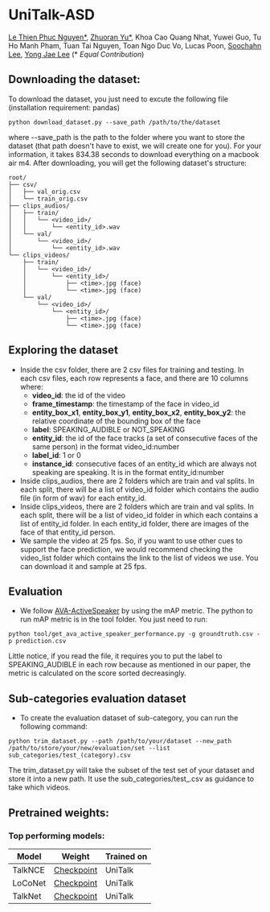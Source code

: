 # UniTalk-ASD

[Le Thien Phuc Nguyen*](https://plnguyen2908.github.io/), [Zhuoran Yu*](https://www.zhuoranyu.com/), Khoa Cao Quang Nhat, Yuwei Guo, Tu Ho Manh Pham, Tuan Tai Nguyen, Toan Ngo Duc Vo, Lucas Poon, [Soochahn Lee](https://sites.google.com/view/soochahnlee/),  [Yong Jae Lee](https://pages.cs.wisc.edu/~yongjaelee/) (* *Equal Contribution*)

## Downloading the dataset:

To download the dataset, you just need to excute the following file (installation requirement: pandas)

```
python download_dataset.py --save_path /path/to/the/dataset
```

where --save_path is the path to the folder where you want to store the dataset (that path doesn't have to exist, we will create one for you). For your information, it takes 834.38 seconds to download everything on a macbook air m4. After downloading, you will get the following dataset's structure:

```
root/
├── csv/
│   ├── val_orig.csv
│   └── train_orig.csv
├── clips_audios/
│   ├── train/
│   │   └── <video_id>/
│   │       └── <entity_id>.wav
│   └── val/
│       └── <video_id>/
│           └── <entity_id>.wav
└── clips_videos/
    ├── train/
    │   └── <video_id>/
    │       └── <entity_id>/
    │           ├── <time>.jpg (face)
    │           └── <time>.jpg (face)
    └── val/
        └── <video_id>/
            └── <entity_id>/
                ├── <time>.jpg (face)
                └── <time>.jpg (face)
```

## Exploring the dataset
- Inside the csv folder, there are 2 csv files for training and testing. In each csv files, each row represents a face, and there are 10 columns where:
  - **video_id**: the id of the video
  - **frame_timestamp**: the timestamp of the face in video_id
  - **entity_box_x1**, **entity_box_y1**, **entity_box_x2**, **entity_box_y2**: the relative coordinate of the bounding box of the face
  - **label**: SPEAKING_AUDIBLE or NOT_SPEAKING
  - **entity_id**: the id of the face tracks (a set of consecutive faces of the same person) in the format video_id:number
  - **label_id**: 1 or 0
  - **instance_id**: consecutive faces of an entity_id which are always not speaking are speaking. It is in the format entity_id:number
- Inside clips_audios, there are 2 folders which are train and val splits. In each split, there will be a list of video_id folder which contains the audio file (in form of wav) for each entity_id.
- Inside clips_videos, there are 2 folders which are train and val splits. In each split, there will be a list of video_id folder in which each contains a list of entity_id folder. In each entity_id folder, there are images of the face of that entity_id person.
- We sample the video at 25 fps. So, if you want to use other cues to support the face prediction, we would recommend checking the video_list folder which contains the link to the list of videos we use. You can download it and sample at 25 fps.

## Evaluation
- We follow [AVA-ActiveSpeaker](https://arxiv.org/abs/1901.01342) by using the mAP metric. The python to run mAP metric is in the tool folder. You just need to run:
```
python tool/get_ava_active_speaker_performance.py -g groundtruth.csv -p prediction.csv
```

Little notice, if you read the file, it requires you to put the label to SPEAKING_AUDIBLE in each row because as mentioned in our paper, the metric is calculated on the score sorted decreasingly.

## Sub-categories evaluation dataset
- To create the evaluation dataset of sub-category, you can run the following command:
```
python trim_dataset.py --path /path/to/your/dataset --new_path /path/to/store/your/new/evaluation/set --list sub_categories/test_(category).csv
```

The trim_dataset.py will take the subset of the test set of your dataset and store it into a new path. It use the sub_categories/test_<category>.csv as guidance to take which videos.

## Pretrained weights:

### Top performing models:

| Model           | Weight                                                                                        | Trained on        |
| --------------- | --------------------------------------------------------------------------------------------- | ----------------- |
| TalkNCE | [Checkpoint](https://drive.google.com/file/d/1eBc5xn7I32__cNPupYYx24AdwksUs-8F/view?usp=sharing) | UniTalk |
| LoCoNet | [Checkpoint](https://drive.google.com/file/d/10HvRqNO34QsJpZgQTMYZdIAW4A2kP5fw/view?usp=sharing) | UniTalk |
| TalkNet | [Checkpoint](https://drive.google.com/file/d/1Uq8vp__7UywtdY0z5zz8QtcbEwFfXlNw/view?usp=sharing) | UniTalk |

